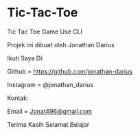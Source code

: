 # Tic-Tac-Toe
Tic Tac Toe Game Use CLI

Projek ini dibuat oleh Jonathan Darius

Ikuti Saya Di:

Github = https://github.com/jonathan-darius 

Instagram = @jonathan_darius

Kontak:

Email = Jonat496@gmail.com

Terima Kasih
Selamat Belajar
